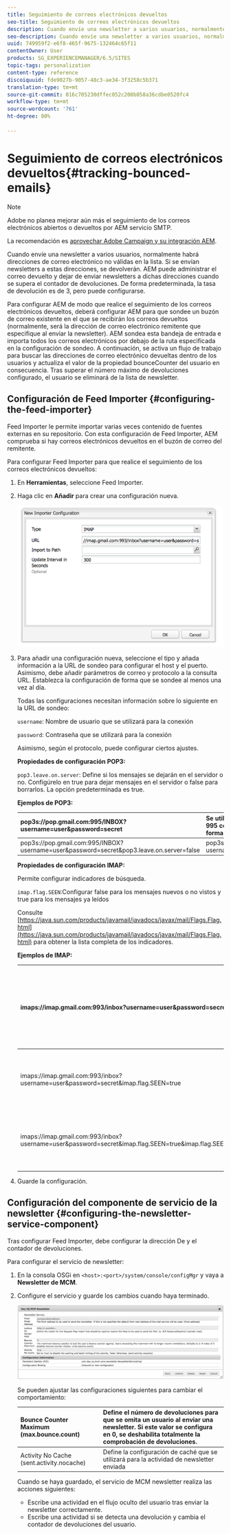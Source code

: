 ```yaml
---
title: Seguimiento de correos electrónicos devueltos
seo-title: Seguimiento de correos electrónicos devueltos
description: Cuando envíe una newsletter a varios usuarios, normalmente habrá direcciones de correo electrónico no válidas en la lista. Si se envían newsletters a estas direcciones, se devolverán. AEM puede administrar el correo devuelto y dejar de enviar newsletters a dichas direcciones cuando se supera el contador de devoluciones.
seo-description: Cuando envíe una newsletter a varios usuarios, normalmente habrá direcciones de correo electrónico no válidas en la lista. Si se envían newsletters a estas direcciones, se devolverán. AEM puede administrar el correo devuelto y dejar de enviar newsletters a dichas direcciones cuando se supera el contador de devoluciones.
uuid: 749959f2-e6f8-465f-9675-132464c65f11
contentOwner: User
products: SG_EXPERIENCEMANAGER/6.5/SITES
topic-tags: personalization
content-type: reference
discoiquuid: fde9027b-9057-48c3-ae34-3f3258c5b371
translation-type: tm+mt
source-git-commit: 016c705230dffec052c200b058a36cdbe0520fc4
workflow-type: tm+mt
source-wordcount: '761'
ht-degree: 80%

---
```



# Seguimiento de correos electrónicos devueltos{#tracking-bounced-emails}

>[!NOTE]
>
>Adobe no planea mejorar aún más el seguimiento de los correos electrónicos abiertos o devueltos por AEM servicio SMTP.
>
>La recomendación es [aprovechar Adobe Campaign y su integración AEM](/help/sites-administering/campaign.md).

Cuando envíe una newsletter a varios usuarios, normalmente habrá direcciones de correo electrónico no válidas en la lista. Si se envían newsletters a estas direcciones, se devolverán. AEM puede administrar el correo devuelto y dejar de enviar newsletters a dichas direcciones cuando se supera el contador de devoluciones. De forma predeterminada, la tasa de devolución es de 3, pero puede configurarse.

Para configurar AEM de modo que realice el seguimiento de los correos electrónicos devueltos, deberá configurar AEM para que sondee un buzón de correo existente en el que se recibirán los correos devueltos (normalmente, será la dirección de correo electrónico remitente que especifique al enviar la newsletter). AEM sondea esta bandeja de entrada e importa todos los correos electrónicos por debajo de la ruta especificada en la configuración de sondeo. A continuación, se activa un flujo de trabajo para buscar las direcciones de correo electrónico devueltas dentro de los usuarios y actualiza el valor de la propiedad bounceCounter del usuario en consecuencia. Tras superar el número máximo de devoluciones configurado, el usuario se eliminará de la lista de newsletter.

## Configuración de Feed Importer {#configuring-the-feed-importer}

Feed Importer le permite importar varias veces contenido de fuentes externas en su repositorio. Con esta configuración de Feed Importer, AEM comprueba si hay correos electrónicos devueltos en el buzón de correo del remitente.

Para configurar Feed Importer para que realice el seguimiento de los correos electrónicos devueltos:

1. En **Herramientas**, seleccione Feed Importer.

1. Haga clic en **Añadir** para crear una configuración nueva.

   ![chlimage_1](assets/chlimage_1a.png)

1. Para añadir una configuración nueva, seleccione el tipo y añada información a la URL de sondeo para configurar el host y el puerto. Asimismo, debe añadir parámetros de correo y protocolo a la consulta URL. Establezca la configuración de forma que se sondee al menos una vez al día.

   Todas las configuraciones necesitan información sobre lo siguiente en la URL de sondeo:

   `username`: Nombre de usuario que se utilizará para la conexión

   `password`: Contraseña que se utilizará para la conexión

   Asimismo, según el protocolo, puede configurar ciertos ajustes.

   **Propiedades de configuración POP3:**

   `pop3.leave.on.server`: Define si los mensajes se dejarán en el servidor o no. Configúrelo en true para dejar mensajes en el servidor o false para borrarlos. La opción predeterminada es true.

   **Ejemplos de POP3:**

   | pop3s://pop.gmail.com:995/INBOX?username=user&amp;password=secret | Se utiliza pop3 en SSL para conectar con GMail en el puerto 995 con user/secret, dejando mensajes en el servidor de forma predeterminada |
   |---|---|
   | pop3s://pop.gmail.com:995/INBOX?username=user&amp;password=secret&amp;pop3.leave.on.server=false | pop3s://pop.gmail.com:995/INBOX?username=user&amp;password=secret&amp;pop3.leave.on.server=false |

   **Propiedades de configuración IMAP:**

   Permite configurar indicadores de búsqueda.

   `imap.flag.SEEN`:Configurar false para los mensajes nuevos o no vistos y true para los mensajes ya leídos

   Consulte [https://java.sun.com/products/javamail/javadocs/javax/mail/Flags.Flag.html](https://java.sun.com/products/javamail/javadocs/javax/mail/Flags.Flag.html) para obtener la lista completa de los indicadores.

   **Ejemplos de IMAP:**

   | imaps://imap.gmail.com:993/inbox?username=user&amp;password=secret | Se utiliza IMAP en SSL para conectar con GMail en el puerto 993 con user/secret. De forma predeterminada, solo se ven los mensajes nuevos. |
   |---|---|
   | imaps://imap.gmail.com:993/inbox?username=user&amp;password=secret&amp;imap.flag.SEEN=true | Se utiliza IMAP en SSL para conectar con GMail 993 con user/secret, solo se ven los mensajes ya leídos. |
   | imaps://imap.gmail.com:993/inbox?username=user&amp;password=secret&amp;imap.flag.SEEN=true&amp;imap.flag.SEEN=false | Se utiliza IMAP en SSL para conectar con GMail 993 con user/secret, solo se ven los mensajes leídos O los nuevos. |

1. Guarde la configuración.

## Configuración del componente de servicio de la newsletter  {#configuring-the-newsletter-service-component}

Tras configurar Feed Importer, debe configurar la dirección De y el contador de devoluciones.

Para configurar el servicio de newsletter:

1. En la consola OSGi en `<host>:<port>/system/console/configMgr` y vaya a **Newsletter de MCM**.

1. Configure el servicio y guarde los cambios cuando haya terminado.

   ![chlimage_1-1](assets/chlimage_1-1a.png)

   Se pueden ajustar las configuraciones siguientes para cambiar el comportamiento:

   | Bounce Counter Maximum (max.bounce.count) | Define el número de devoluciones para que se omita un usuario al enviar una newsletter. Si este valor se configura en 0, se deshabilita totalmente la comprobación de devoluciones. |
   |---|---|
   | Activity No Cache (sent.activity.nocache) | Define la configuración de caché que se utilizará para la actividad de newsletter enviada |

   Cuando se haya guardado, el servicio de MCM newsletter realiza las acciones siguientes:

   * Escribe una actividad en el flujo oculto del usuario tras enviar la newsletter correctamente.
   * Escribe una actividad si se detecta una devolución y cambia el contador de devoluciones del usuario.
